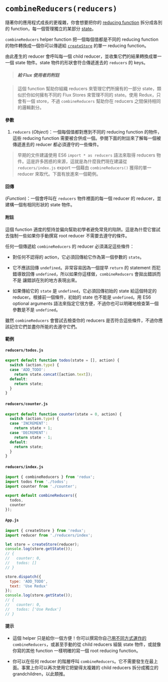 # `combineReducers(reducers)`

隨著你的應用程式成長的更複雜，你會想要把你的 [reducing function](../Glossary.md#reducer) 拆分成各別的 function，每一個管理獨立的某部分 [state](../Glossary.md#state)。

`combineReducers` helper function 把一個每個值都是不同的 reducing function 的物件轉換成一個你可以傳遞給 [`createStore`](createStore.md) 的單一 reducing function。

由此產生的 reducer 會呼叫每一個 child reducer，並收集它們的結果轉換成單一一個 state 物件。state 物件的形狀會符合傳遞進去的 `reducers` 的 keys。

> ##### 給 Flux 使用者的附註

> 這個 function 幫助你組織 reducers 來管理它們所擁有的一部分 state，類似於你如何擁有不同的 Flux Stores 來管理不同的 state。使用 Redux，只會有一個 store，不過 `combineReducers` 幫助你在 reducers 之間保持相同的邏輯劃分。

#### 參數

1. `reducers` (*Object*)：一個每個值都對應到不同的 reducing function 的物件，這些 reducing function 需要被合併成一個。參閱下面的附註來了解每一個被傳遞進去的 reducer 都必須遵守的一些條件。

> 早期的文件建議使用 ES6 `import * as reducers` 語法來取得 reducers 物件。這是許多困惑的來源，這就是為什麼我們現在建議從 `reducers/index.js` export 一個藉由 `combineReducers()` 獲得的單一 reducer 來取代。下面有放進來一個範例。

#### 回傳

(*Function*)：一個會呼叫在 `reducers` 物件裡面的每一個 reducer 的 reducer，並建構一個有相同形狀的 state 物件。

#### 附註

這個 function 適度的堅持並偏向幫助初學者避免常見的陷阱。這是為什麼它嘗試去強制一些如果你手動撰寫 root reducer 不需要去遵守的條件。

任何一個傳遞給 `combineReducers` 的 reducer 必須滿足這些條件：

* 對任何不認得的 action，它必須回傳給它作為第一個參數的 `state`。

* 它不應該回傳 `undefined`。非常容易因為一個提早 `return` 的 statement 而犯錯導致回傳 `undefined`，所以如果你這樣做，`combineReducers` 會拋出錯誤而不是 讓錯誤在別的地方表現出來。

* 如果傳給它的 `state` 是 `undefined`，它必須回傳初始的 state 給這個特定的 reducer。根據前一個條件，初始的 state 也不能是 `undefined`。用 ES6 optional arguments 語法來指定它很方便，不過你也可以明確地檢查第一個參數是不是 `undefined`。

雖然 `combineReducers` 會嘗試去檢查你的 reducers 是否符合這些條件，不過你應該記住它們並盡你所能的去遵守它們。

#### 範例

#### `reducers/todos.js`

```js
export default function todos(state = [], action) {
  switch (action.type) {
  case 'ADD_TODO':
    return state.concat([action.text]);
  default:
    return state;
  }
}
```

#### `reducers/counter.js`

```js
export default function counter(state = 0, action) {
  switch (action.type) {
  case 'INCREMENT':
    return state + 1;
  case 'DECREMENT':
    return state - 1;
  default:
    return state;
  }
}
```

#### `reducers/index.js`

```js
import { combineReducers } from 'redux';
import todos from './todos';
import counter from './counter';

export default combineReducers({
  todos,
  counter
});
```

#### `App.js`

```js
import { createStore } from 'redux';
import reducer from './reducers/index';

let store = createStore(reducer);
console.log(store.getState());
// {
//   counter: 0,
//   todos: []
// }

store.dispatch({
  type: 'ADD_TODO',
  text: 'Use Redux'
});
console.log(store.getState());
// {
//   counter: 0,
//   todos: ['Use Redux']
// }
```

#### 提示

* 這個 helper 只是給你一個方便！你可以撰寫你自己[用不同方式運作的](https://github.com/acdlite/reduce-reducers) `combineReducers`，或甚至手動的從 child reducers 組裝 state 物件，或就像你寫的其他 function 一樣明確的寫一個 root reducing function。

* 你可以在任何 reducer 的階層呼叫 `combineReducers`。它不需要發生在最上面。事實上你可以再次使用它把變得太複雜的 child reducers 拆分成獨立的 grandchildren，以此類推。
